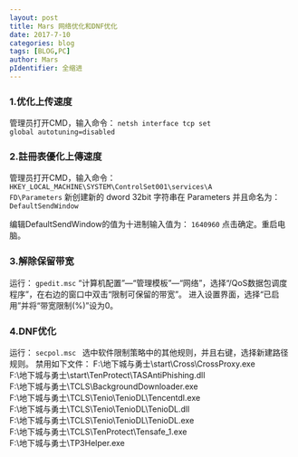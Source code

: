 ```yaml
---
layout: post
title: Mars 网络优化和DNF优化
date: 2017-7-10
categories: blog
tags: [BLOG,PC]
author: Mars
pIdentifier: 全缩进
---
```

### 1.优化上传速度
管理员打开CMD，输入命令：
<code class="solo">netsh interface tcp set global autotuning=disabled</code>

### 2.註冊表優化上傳速度
管理员打开CMD，输入命令：
<code class="solo">HKEY_LOCAL_MACHINE\SYSTEM\ControlSet001\services\A FD\Parameters</code>
新创建新的 dword 32bit 字符串在 Parameters 并且命名为：<code>DefaultSendWindow</code>

编辑DefaultSendWindow的值为十进制输入值为：
<code>1640960</code>
点击确定。重启电脑。
### 3.解除保留带宽
运行：
<code>gpedit.msc</code>
“计算机配置”—“管理模板”—“网络”，选择“/QoS数据包调度程序”，在右边的窗口中双击“限制可保留的带宽”。
进入设置界面，选择“已启用”并将“带宽限制(%)”设为0。

### 4.DNF优化
运行：
<code>secpol.msc </code>
选中软件限制策略中的其他规则，并且右键，选择新建路径规则。
禁用如下文件：
F:\地下城与勇士\start\Cross\CrossProxy.exe <br/>
F:\地下城与勇士\start\TenProtect\TASAntiPhishing.dll<br/>
F:\地下城与勇士\TCLS\BackgroundDownloader.exe<br/>
F:\地下城与勇士\TCLS\Tenio\TenioDL\Tencentdl.exe<br/>
F:\地下城与勇士\TCLS\Tenio\TenioDL\TenioDL.dll<br/>
F:\地下城与勇士\TCLS\Tenio\TenioDL\TenioDL.exe<br/>
F:\地下城与勇士\TCLS\TenProtect\Tensafe_1.exe<br/>
F:\地下城与勇士\TP3Helper.exe<br/>

 